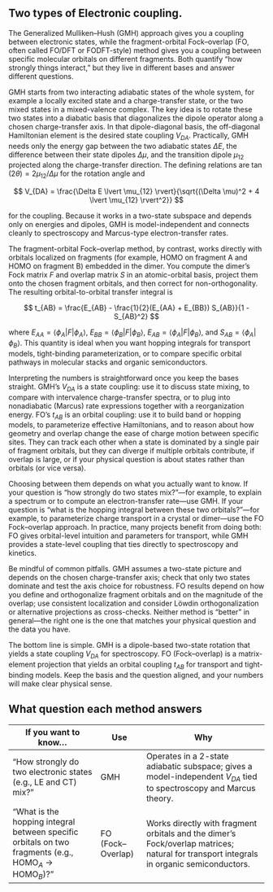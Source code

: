 ## Two types of Electronic coupling.

The Generalized Mulliken–Hush (GMH) approach gives you a coupling between electronic states, while the fragment-orbital Fock–overlap (FO, often called FO/DFT or FODFT-style) method gives you a coupling between specific molecular orbitals on different fragments. Both quantify “how strongly things interact,” but they live in different bases and answer different questions.

GMH starts from two interacting adiabatic states of the whole system, for example a locally excited state and a charge-transfer state, or the two mixed states in a mixed-valence complex. The key idea is to rotate these two states into a diabatic basis that diagonalizes the dipole operator along a chosen charge-transfer axis. In that dipole-diagonal basis, the off-diagonal Hamiltonian element is the desired state coupling $V_{DA}$. Practically, GMH needs only the energy gap between the two adiabatic states $\Delta E$, the difference between their state dipoles $\Delta \mu$, and the transition dipole $\mu_{12}$ projected along the charge-transfer direction. The defining relations are $\tan(2\theta) = 2\mu_{12}/\Delta\mu$ for the rotation angle and

$$
V_{DA} = \frac{\Delta E \lvert \mu_{12} \rvert}{\sqrt{(\Delta \mu)^2 + 4 \lvert \mu_{12} \rvert^2}}
$$

for the coupling. Because it works in a two-state subspace and depends only on energies and dipoles, GMH is model-independent and connects cleanly to spectroscopy and Marcus-type electron-transfer rates.

The fragment-orbital Fock–overlap method, by contrast, works directly with orbitals localized on fragments (for example, HOMO on fragment A and HOMO on fragment B) embedded in the dimer. You compute the dimer’s Fock matrix $F$ and overlap matrix $S$ in an atomic-orbital basis, project them onto the chosen fragment orbitals, and then correct for non-orthogonality. The resulting orbital-to-orbital transfer integral is

$$
t_{AB} = \frac{E_{AB} - \frac{1}{2}(E_{AA} + E_{BB}) S_{AB}}{1 - S_{AB}^2}
$$

where $E_{AA} = \langle \phi_A \lvert F \rvert \phi_A \rangle$, $E_{BB} = \langle \phi_B \lvert F \rvert \phi_B \rangle$, $E_{AB} = \langle \phi_A \lvert F \rvert \phi_B \rangle$, and $S_{AB} = \langle \phi_A \lvert \phi_B \rangle$. This quantity is ideal when you want hopping integrals for transport models, tight-binding parameterization, or to compare specific orbital pathways in molecular stacks and organic semiconductors.

Interpreting the numbers is straightforward once you keep the bases straight. GMH’s $V_{DA}$ is a state coupling: use it to discuss state mixing, to compare with intervalence charge-transfer spectra, or to plug into nonadiabatic (Marcus) rate expressions together with a reorganization energy. FO’s $t_{AB}$ is an orbital coupling: use it to build band or hopping models, to parameterize effective Hamiltonians, and to reason about how geometry and overlap change the ease of charge motion between specific sites. They can track each other when a state is dominated by a single pair of fragment orbitals, but they can diverge if multiple orbitals contribute, if overlap is large, or if your physical question is about states rather than orbitals (or vice versa).

Choosing between them depends on what you actually want to know. If your question is “how strongly do two states mix?”—for example, to explain a spectrum or to compute an electron-transfer rate—use GMH. If your question is “what is the hopping integral between these two orbitals?”—for example, to parameterize charge transport in a crystal or dimer—use the FO Fock–overlap approach. In practice, many projects benefit from doing both: FO gives orbital-level intuition and parameters for transport, while GMH provides a state-level coupling that ties directly to spectroscopy and kinetics.

Be mindful of common pitfalls. GMH assumes a two-state picture and depends on the chosen charge-transfer axis; check that only two states dominate and test the axis choice for robustness. FO results depend on how you define and orthogonalize fragment orbitals and on the magnitude of the overlap; use consistent localization and consider Löwdin orthogonalization or alternative projections as cross-checks. Neither method is “better” in general—the right one is the one that matches your physical question and the data you have.

The bottom line is simple. GMH is a dipole-based two-state rotation that yields a state coupling $V_{DA}$ for spectroscopy. FO (Fock–overlap) is a matrix-element projection that yields an orbital coupling $t_{AB}$ for transport and tight-binding models. Keep the basis and the question aligned, and your numbers will make clear physical sense.

## What question each method answers

| If you want to know… | Use | Why |
|----------------------|-----|-----|
| “How strongly do two electronic states (e.g., LE and CT) mix?” | GMH | Operates in a 2-state adiabatic subspace; gives a model-independent $V_{DA}$ tied to spectroscopy and Marcus theory. |
| “What is the hopping integral between specific orbitals on two fragments (e.g., HOMO$_A$ → HOMO$_B$)?” | FO (Fock–Overlap) | Works directly with fragment orbitals and the dimer’s Fock/overlap matrices; natural for transport integrals in organic semiconductors. |
